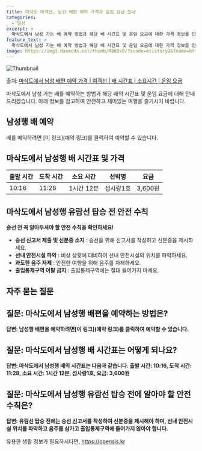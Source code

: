 ```yaml
---
title: 마삭도 여객선, 남성 배편 예약 가격과 운임 요금 안내
categories:
  - 일상
excerpt: >
  마삭도에서 남성 가는 배 예약 방법과 해당 배 시간표 및 운임 요금에 대한 가격 정보를 안내 드리겠습니다. 안전하고 재밋는 남성행 여행을 위해 아래 정보 참고하시기 바랍니다. 남성행 배편 예약하기 👈 클릭마삭도에서 남성행 배 시간표출발 시간도착 시간소요 시간선박명요금10:1611:281시간 12분섬사랑1호3,600원남성행 배편 예약하기 👈 클릭마삭도에서 남성행 여객선 탑승 시 이용수칙마삭도에서 남성행 배 출항시간을 확인하여 출발 시간에 맞춰 출발합니다. 미리 매표소로 가서 충분한 여유시간을 갖고 선박에 탑승합니다. 계단 이용 시 난간을 잡고 바람이 강한 날엔 특히 조심합니다. 선박 운행 중엔 난간 부근에 안전을 위해 신경을 써야 합니다. 안전 방송 및 안내방송에 귀를 기울여 듣고 행동합니다.마삭도에서 남..
feature_text: >
  마삭도에서 남성 가는 배 예약 방법과 해당 배 시간표 및 운임 요금에 대한 가격 정보를 안내 드리겠습니다. 안전하고 재밋는 남성행 여행을 위해 아래 정보 참고하시기 바랍니다. 남성행 배편 예약하기 👈 클릭마삭도에서 남성행 배 시간표출발 시간도착 시간소요 시간선박명요금10:1611:281시간 12분섬사랑1호3,600원남성행 배편 예약하기 👈 클릭마삭도에서 남성행 여객선 탑승 시 이용수칙마삭도에서 남성행 배 출항시간을 확인하여 출발 시간에 맞춰 출발합니다. 미리 매표소로 가서 충분한 여유시간을 갖고 선박에 탑승합니다. 계단 이용 시 난간을 잡고 바람이 강한 날엔 특히 조심합니다. 선박 운행 중엔 난간 부근에 안전을 위해 신경을 써야 합니다. 안전 방송 및 안내방송에 귀를 기울여 듣고 행동합니다.마삭도에서 남..
image: https://img1.daumcdn.net/thumb/R800x0/?scode=mtistory2&fname=https%3A%2F%2Fblog.kakaocdn.net%2Fdn%2FZQ3uB%2FbtsHCXz8mHf%2FdfVkwlyk1nzmBYbSTqtKSk%2Fimg.webp
---
```


![Thumbnail](https://img1.daumcdn.net/thumb/R800x0/?scode=mtistory2&fname=https%3A%2F%2Fblog.kakaocdn.net%2Fdn%2FZQ3uB%2FbtsHCXz8mHf%2FdfVkwlyk1nzmBYbSTqtKSk%2Fimg.webp)

<p>출처: <a href="https://opensis.kr/entry/%EB%A7%88%EC%82%AD%EB%8F%84%EC%97%90%EC%84%9C-%EB%82%A8%EC%84%B1-%EB%B0%B0%ED%8E%B8-%EC%98%88%EC%95%BD-%EA%B0%80%EA%B2%A9-%EC%97%AC%EA%B0%9D%EC%84%A0-%EB%B0%B0-%EC%8B%9C%EA%B0%84%ED%91%9C-%EC%86%8C%EC%9A%94%EC%8B%9C%EA%B0%84-%EC%9A%B4%EC%9E%84-%EC%9A%94%EA%B8%88" rel="dofollow">마삭도에서 남성 배편 예약 가격 | 여객선 | 배 시간표 | 소요시간 | 운임 요금</a> </p>

마삭도에서 남성 가는 배를 예약하는 방법과 해당 배의 시간표 및 운임 요금에 대해 안내드리겠습니다. 아래 정보를 참고하여 안전하고 재미있는
여행을 즐기시기 바랍니다.

## 남성행 배 예약

배를 예약하려면 [이 링크](예약 링크)를 클릭하여 예약할 수 있습니다.

## 마삭도에서 남성행 배 시간표 및 가격

**출발 시간** | **도착 시간** | **소요 시간** | **선박명** | **요금**  
---|---|---|---|---  
10:16 | 11:28 | 1시간 12분 | 섬사랑1호 | 3,600원  
  
## 마삭도에서 남성행 유람선 탑승 전 안전 수칙

**승선 전 꼭 알아두셔야 할 안전 수칙을 확인하세요!**

  * **승선 신고서 제출 및 신분증 소지** : 승선을 위해 신고서를 작성하고 신분증을 제시하세요.
  * **선내 안전시설 파악** : 비상 상황에 대비하여 선내 안전시설의 위치를 파악하세요.
  * **과도한 음주 자제** : 안전한 여행을 위해 음주를 자제하세요.
  * **출입통제구역 이탈 금지** : 출입통제구역에는 절대 들어가지 마세요.

## 자주 묻는 질문

## 질문: 마삭도에서 남성행 배편을 예약하는 방법은?

**답변: 남성행 배편을 예약하려면[이 링크](예약 링크)를 클릭하여 예약할 수 있습니다.**

## 질문: 마삭도에서 남성행 배 시간표는 어떻게 되나요?

**답변: 마삭도에서 남성행 배의 시간표는 다음과 같습니다. 출발 시간: 10:16, 도착 시간: 11:28, 소요 시간: 1시간 12분,
섬사랑1호, 요금: 3,600원**

## 질문: 마삭도에서 남성행 유람선 탑승 전에 알아야 할 안전 수칙은?

**답변: 유람선 탑승 전에는 승선 신고서를 작성하여 신분증을 제시해야 하며, 선내 안전시설 위치를 파악하고 음주를 삼가고 출입통제구역에
들어가지 않아야 합니다.**



 

유용한 생활 정보가 필요하시다면, <a href="https://opensis.kr" rel="dofollow">https://opensis.kr</a>


